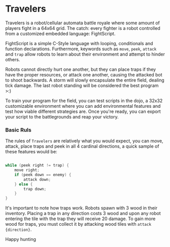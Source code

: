 # Travelers

Travelers is a robot/cellular automata battle royale where some amount of players fight in a 64x64 grid. The catch: every fighter is a robot controlled from a customized embedded language: FightScript. 

FightScript is a simple C-Style language with looping, conditionals and function declarations. Furthermore, keywords such as `move`, `peek`, `attack` and `trap` allow robots to learn about their environment and attempt to hinder others. 

Robots cannot directly hurt one another, but they can place traps if they have the proper resources, or attack one another, causing the attacked bot to shoot backwards. A storm will slowly encapsulate the entire field, dealing tick damage. The last robot standing will be considered the best program >:)

To train your program for the field, you can test scripts in the dojo, a 32x32 customizable environment where you can add environmental features and test how viable different strategies are. Once you're ready, you can export your script to the battlegrounds and reap your victory.

### Basic Ruls

The rules of `Travelers` are relatively what you would expect, you can move, attack, place traps and peek in all 4 cardinal directions, a quick sample of these features would be:

```c

while (peek right != trap) {
    move right;
    if (peek down == enemy) {
        attack down;
    } else {
        trap down;
    }
}
```

It's important to note how traps work. Robots spawn with 3 wood in their inventory. Placing a trap in any direction costs 3 wood and upon any robot entering the tile with the trap they will receive 20 damage. To gain more wood for traps, you must collect it by attacking wood tiles with `attack {direction}`.

Happy hunting

